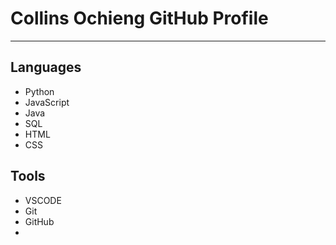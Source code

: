 # Collins Ochieng GitHub Profile
---
## Languages
- Python
- JavaScript
- Java
- SQL
- HTML
- CSS

## Tools
- VSCODE
- Git
- GitHub
- 
